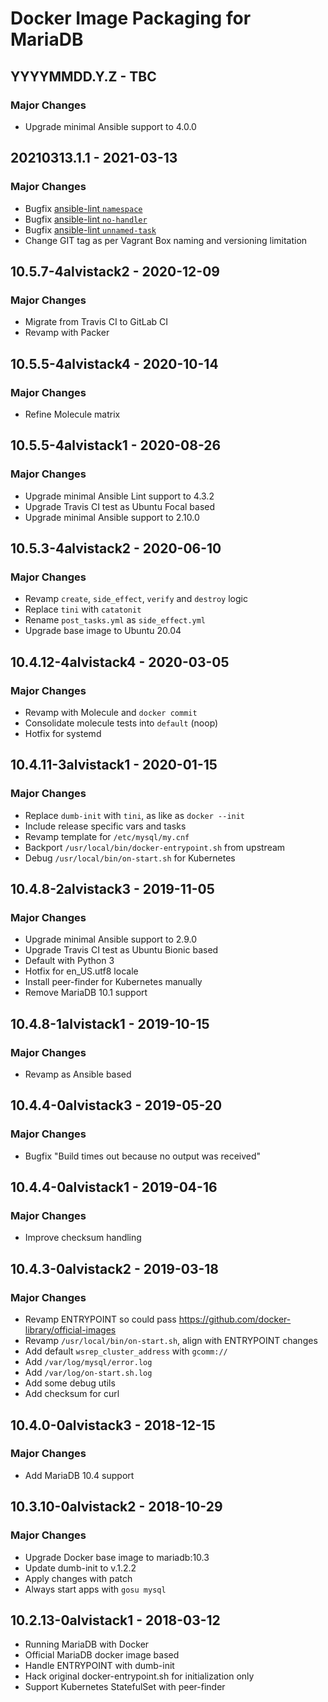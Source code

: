 # Docker Image Packaging for MariaDB

## YYYYMMDD.Y.Z - TBC

### Major Changes

  - Upgrade minimal Ansible support to 4.0.0
## 20210313.1.1 - 2021-03-13

### Major Changes

  - Bugfix [ansible-lint `namespace`](https://github.com/ansible-community/ansible-lint/pull/1451)
  - Bugfix [ansible-lint `no-handler`](https://github.com/ansible-community/ansible-lint/pull/1402)
  - Bugfix [ansible-lint `unnamed-task`](https://github.com/ansible-community/ansible-lint/pull/1413)
  - Change GIT tag as per Vagrant Box naming and versioning limitation

## 10.5.7-4alvistack2 - 2020-12-09

### Major Changes

  - Migrate from Travis CI to GitLab CI
  - Revamp with Packer

## 10.5.5-4alvistack4 - 2020-10-14

### Major Changes

  - Refine Molecule matrix

## 10.5.5-4alvistack1 - 2020-08-26

### Major Changes

  - Upgrade minimal Ansible Lint support to 4.3.2
  - Upgrade Travis CI test as Ubuntu Focal based
  - Upgrade minimal Ansible support to 2.10.0

## 10.5.3-4alvistack2 - 2020-06-10

### Major Changes

  - Revamp `create`, `side_effect`, `verify` and `destroy` logic
  - Replace `tini` with `catatonit`
  - Rename `post_tasks.yml` as `side_effect.yml`
  - Upgrade base image to Ubuntu 20.04

## 10.4.12-4alvistack4 - 2020-03-05

### Major Changes

  - Revamp with Molecule and `docker commit`
  - Consolidate molecule tests into `default` (noop)
  - Hotfix for systemd

## 10.4.11-3alvistack1 - 2020-01-15

### Major Changes

  - Replace `dumb-init` with `tini`, as like as `docker --init`
  - Include release specific vars and tasks
  - Revamp template for `/etc/mysql/my.cnf`
  - Backport `/usr/local/bin/docker-entrypoint.sh` from upstream
  - Debug `/usr/local/bin/on-start.sh` for Kubernetes

## 10.4.8-2alvistack3 - 2019-11-05

### Major Changes

  - Upgrade minimal Ansible support to 2.9.0
  - Upgrade Travis CI test as Ubuntu Bionic based
  - Default with Python 3
  - Hotfix for en\_US.utf8 locale
  - Install peer-finder for Kubernetes manually
  - Remove MariaDB 10.1 support

## 10.4.8-1alvistack1 - 2019-10-15

### Major Changes

  - Revamp as Ansible based

## 10.4.4-0alvistack3 - 2019-05-20

### Major Changes

  - Bugfix "Build times out because no output was received"

## 10.4.4-0alvistack1 - 2019-04-16

### Major Changes

  - Improve checksum handling

## 10.4.3-0alvistack2 - 2019-03-18

### Major Changes

  - Revamp ENTRYPOINT so could pass <https://github.com/docker-library/official-images>
  - Revamp `/usr/local/bin/on-start.sh`, align with ENTRYPOINT changes
  - Add default `wsrep_cluster_address` with `gcomm://`
  - Add `/var/log/mysql/error.log`
  - Add `/var/log/on-start.sh.log`
  - Add some debug utils
  - Add checksum for curl

## 10.4.0-0alvistack3 - 2018-12-15

### Major Changes

  - Add MariaDB 10.4 support

## 10.3.10-0alvistack2 - 2018-10-29

### Major Changes

  - Upgrade Docker base image to mariadb:10.3
  - Update dumb-init to v.1.2.2
  - Apply changes with patch
  - Always start apps with `gosu mysql`

## 10.2.13-0alvistack1 - 2018-03-12

  - Running MariaDB with Docker
  - Official MariaDB docker image based
  - Handle ENTRYPOINT with dumb-init
  - Hack original docker-entrypoint.sh for initialization only
  - Support Kubernetes StatefulSet with peer-finder
